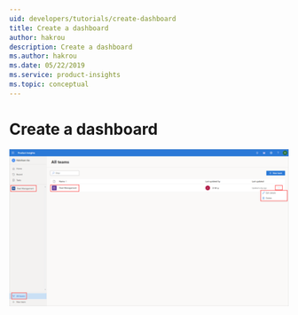 ```yaml
---
uid: developers/tutorials/create-dashboard
title: Create a dashboard
author: hakrou
description: Create a dashboard
ms.author: hakrou
ms.date: 05/22/2019
ms.service: product-insights
ms.topic: conceptual
---
```

# Create a dashboard 



![Manage teams](../images/dev-resources/Manage-teams.png)
